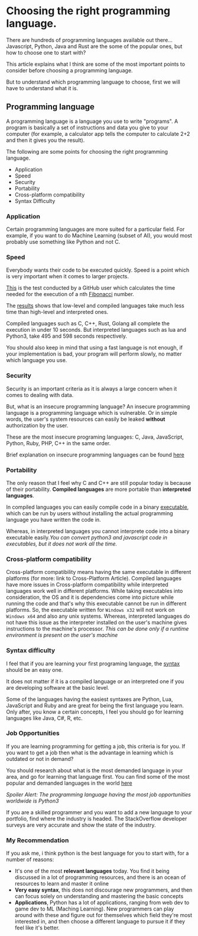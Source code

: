 # Choosing the right programming language.

There are hundreds of programming languages available out there... Javascript, Python, Java and Rust are the some of the popular ones, but how to choose one to start with?

This article explains what I think are some of the most important points to consider before choosing a programming language.

But to understand which programming language to choose,
first we will have to understand what it is.

## Programming language

A programming language is a language you use to write "programs". A program is basically a set of instructions and data you give to your computer (for example, a calculator app tells the computer to calculate 2+2 and then it gives you the result).

The following are some points for choosing the right programming language.
- Application
- Speed
- Security
- Portability
- Cross-platform compatibility
- Syntax Difficulty

### Application
Certain programming languages are more suited for a particular field. For example, if you want to do Machine Learning (subset of AI), you would most probably use something like Python and not C.

### Speed
Everybody wants their code to be executed quickly. Speed is a point which is very important when it comes to larger projects.

[This](https://github.com/drujensen/fib) is the test conducted by a GitHub user which calculates the time needed for the execution of a nth [Fibonacci](https://en.wikipedia.org/wiki/Fibonacci_number) number.

The [results]() shows that low-level and compiled languages take much less time than high-level and interpreted ones.

Compiled languages such as C, C++, Rust, Golang all complete the execution in under 10 seconds.
But interpreted languages such as lua and Python3, take 495 and 598 seconds respectively.

You should also keep in mind that using a fast language is not enough, if your implementation is bad, your program will perform slowly, no matter which language you use.

### Security
Security is an important criteria as it is always a large concern when it comes to dealing with data.

But, what is an insecure programming language? An insecure programming language is a programming language which is vulnerable. Or in simple words, the user's system resources can easily be leaked **without** authorization by the user.

These are the most insecure programing languages: C, Java, JavaScript, Python, Ruby, PHP, C++ in the same order.

Brief explanation on insecure programming languages can be found [here](https://www.zdnet.com/article/which-are-the-most-insecure-programming-languages/)

### Portability
The only reason that I feel why C and C++ are still popular today is because of their portability.
**Compiled languages** are more portable than **interpreted languages**.

In compiled languages you can easily compile code in a binary [executable](https://en.wikipedia.org/wiki/Executable), which can be run by users without installing the actual programming language you have written the code in.

Whereas, in interpreted languages you cannot interprete code into a binary executable easily.*You can convert python3 and javascript code in executables, but it does not work all the time.*

### Cross-platform compatibility
Cross-platform compatibility means having the same executable in different platforms (for more: link to Cross-Platform Article).
Compiled languages have more issues in Cross-platform compatibility while interpreted languages work well in different platforms.
While taking executables into consideration, the OS and it is dependencies come into picture while running the code and that's why this executable cannot be run in different platforms.
So, the executable written for `Windows x32` will not work on `Windows x64` and also any unix systems.
Whereas, interpreted languages do not have this issue as the interpreter installed on the user's machine gives instructions to the machine's processor.
*This can be done only if a runtime environment is present on the user's machine*

### Syntax difficulty
I feel that if you are learning your first programing language, the [syntax](https://en.wikipedia.org/wiki/Syntax) should be an easy one.

It does not matter if it is a compiled language or an interpreted one if you are developing software at the basic level.

Some of the languages having the easiest syntaxes are Python, Lua, JavaScript and Ruby and are great for being the first language you learn.
Only after, you know a certain concepts, I feel you should go for learning languages like Java, C#, R, etc.

### Job Opportunities
If you are learning programming for getting a job, this criteria is for you. 
If you want to get a job then what is the advantage in learning which is outdated or not in demand?

You should research about what is the most demanded language in your area, and go for learning that language first.
You can find some of the most popular and demanded languages in the world [here](https://towardsdatascience.com/top-10-in-demand-programming-languages-to-learn-in-2020-4462eb7d8d3e)

*Spoiler Alert: The programming language having the most job opportunities worldwide is Python3*

If you are a skilled programmer and you want to add a new language to your portfolio, find where the industry is headed. 
The StackOverflow developer surveys are very accurate and show the state of the industry. 

### My Recommendation
If you ask me, i think python is the best language for you to start with, for a number of reasons:
- It's one of the most **relevant languages** today. You find it being discussed in a lot of programming resources, and there is an ocean of resources to learn and master it online
- **Very easy syntax**, this does not discourage new programmers, and then can focus solely on understanding and mastering the basic concepts
- **Applications**, Python has a lot of applications, ranging from web dev to game dev to ML (Maching Learning). New programmers can play around with these and figure out for themselves which field they're most interested in, and then choose a different language to pursue it if they feel like it's better.
